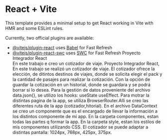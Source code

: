 # React + Vite

This template provides a minimal setup to get React working in Vite with HMR and some ESLint rules.

Currently, two official plugins are available:

- [@vitejs/plugin-react](https://github.com/vitejs/vite-plugin-react/blob/main/packages/plugin-react/README.md) uses [Babel](https://babeljs.io/) for Fast Refresh
- [@vitejs/plugin-react-swc](https://github.com/vitejs/vite-plugin-react-swc) uses [SWC](https://swc.rs/) for Fast Refresh
            Proyecto Integrador React      
En este trabajo e creo un cotizador de viaje.
Proyecto Integrador React,
En este trabajo se realizó un cotizador de viaje.
El cotizador ofrece la elección, de ditintos destinos de viajes, donde se solicita elegir el pack y la cantidad de pasajes para realizar la cotización.
Con la opción de guardar la cotización en un historial, donde se guardara y se podrá borrar si lo desea.
Para la gestión de datos proveniente del archivo data.json{}, se utilizo los hooks:
  useState
  useEffect.
Para motrar la distintas pagina de la app, se utiliza BrowserRouter.Alli se creo las diferentes ruta de la app (cotizador,hitorial).
En el archivo DataContext se creo un componente que es el encargado de llevar la información a los distintos componente de mi app.
En la carpeta componentes, estan todas las partes q formar la app.
En la carpeta style, estan los estilos de mis componentes utilizando CSS.
El cotizador se puede adaptar a distintas pantalla: 1024px, 768px, 425px, 375px.
